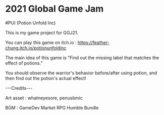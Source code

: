 # 2021 Global Game Jam
 
#PUI (Potion Unfold Inc)

This is my game project for GGJ21.

You can play this game on itch.io : https://feather-chung.itch.io/potionunfoldinc

The main idea of this game is "Find out the missing label that matches the effect of potions."

You should observe the warrior's behavior before/after using potion, and then find out the potion's actual effect!

---Credits---

Art asset : whatneyesore, penusbmic

BGM : GameDev Market RPG Humble Bundle
